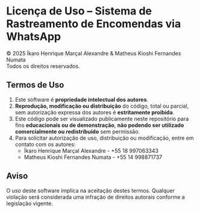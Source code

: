 # Licença de Uso – Sistema de Rastreamento de Encomendas via WhatsApp

© 2025 Íkaro Henrique Marçal Alexandre & Matheus Kioshi Fernandes Numata  
Todos os direitos reservados.

## Termos de Uso

1. Este software é **propriedade intelectual dos autores**.  
2. **Reprodução, modificação ou distribuição** do código, total ou parcial, sem autorização expressa dos autores é **estritamente proibida**.  
3. Este código pode ser visualizado publicamente neste repositório para fins **educacionais ou de demonstração**, **não podendo ser utilizado comercialmente ou redistribuído** sem permissão.  
4. Para solicitar autorização de uso, distribuição ou modificação, entre em contato com os autores:  
   - Íkaro Henrique Marçal Alexandre  - +55 18 997063343
   - Matheus Kioshi Fernandes Numata  - +55 14 998871737

## Aviso

O uso deste software implica na aceitação destes termos. Qualquer violação será considerada uma infração de direitos autorais conforme a legislação vigente.
